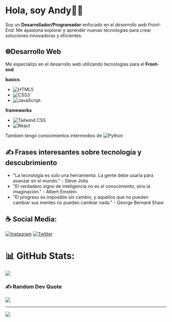 # Hola, soy Andy🧑🏻
Soy un **Desarrollador/Programador** enfocado en el *desarrollo web Front-End*. Me apasiona explorar y aprender nuevas tecnologías para crear soluciones innovadoras y eficientes.

## 🌐Desarrollo Web
Me especializo en el desarrollo web utilizando tecnologías para el **Front-end**

**basics**
- ![HTML5](https://img.shields.io/badge/html5-F13300.svg?style=for-the-badge&logo=html5&logoColor=white)
- ![CSS3](https://img.shields.io/badge/css3-0022aa.svg?style=for-the-badge&logo=css3&logoColor=white)
- ![JavaScript](https://img.shields.io/badge/javascript-%23323330.svg?style=for-the-badge&logo=javascript&logoColor=%23F7DF1E)

**frameworks**
- ![Tailwind CSS](https://img.shields.io/badge/TailwindCSS-eeeeff.svg?style=for-the-badge&logo=tailwindcss&logoColor=00aaff)
- ![React](https://img.shields.io/badge/react-000533.svg?style=for-the-badge&logo=react&logoColor=1BCAE9)

Tambien tengo conocimientos intermedios de ![Python](https://img.shields.io/badge/python-2270Aa?style=for-the-badge&logo=python&logoColor=ffdd54) 

## ✍️ Frases interesantes sobre tecnología y descubrimiento

- "La tecnología es solo una herramienta. La gente debe usarla para avanzar en el mundo." - Steve Jobs
- "El verdadero signo de inteligencia no es el conocimiento, sino la imaginación." - Albert Einstein
- "El progreso es imposible sin cambio, y aquellos que no pueden cambiar sus mentes no pueden cambiar nada." - George Bernard Shaw


##  ☕ Social Media:
[![Instagram](https://img.shields.io/badge/Instagram-%23E4405F.svg?logo=Instagram&logoColor=white)](https://instagram.com/andev_code) [![Twitter](https://img.shields.io/badge/Twitter-%231DA1F2.svg?logo=Twitter&logoColor=white)](https://twitter.com/andev_code) 

# 📊 GitHub Stats:
![](https://github-readme-stats.vercel.app/api/top-langs/?username=andev-code&theme=dark&hide_border=false&include_all_commits=false&count_private=false&layout=compact)

### ✍️ Random Dev Quote
![](https://quotes-github-readme.vercel.app/api?type=vetical&theme=radical)

---
[![](https://visitcount.itsvg.in/api?id=4nd1-dev&icon=5&color=6)](https://visitcount.itsvg.in)
